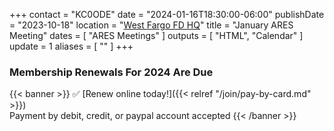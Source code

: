 +++
contact = "KC0ODE"
date = "2024-01-16T18:30:00-06:00"
publishDate = "2023-10-18"
location = "[West Fargo FD HQ](/places/west-fargo-fire-department-headquarters/)"
title = "January ARES Meeting"
dates = [ "ARES Meetings" ]
outputs = [ "HTML", "Calendar" ]
update = 1
aliases = [ "" ]
+++
### Membership Renewals For 2024 Are Due

{{< banner >}}
:white_check_mark: [Renew online today!]({{< relref "/join/pay-by-card.md" >}})
<br>
Payment by debit, credit, or paypal account accepted
{{< /banner >}}
